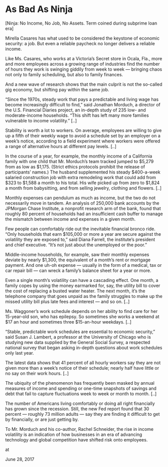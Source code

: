 # As Bad As Ninja
[Ninja: No Income, No Job, No Assets. Term coined during subprime loan era]

Mirella Casares has what used to be considered the keystone of economic security: a job. But even a reliable paycheck no longer delivers a reliable income.

Like Ms. Casares, who works at a Victoria’s Secret store in Ocala, Fla., more and more employees across a growing range of industries find the number of hours they work is swinging giddily from week to week — bringing chaos not only to family scheduling, but also to family finances.

And a new wave of research shows that the main culprit is not the so-called gig economy, but shifting pay within the same job.

“Since the 1970s, steady work that pays a predictable and living wage has become increasingly difficult to find,” said Jonathan Morduch, a director of the U.S. Financial Diaries project, an in-depth study of 235 low- and moderate-income households. “This shift has left many more families vulnerable to income volatility.” [..]

Stability is worth a lot to workers. On average, employees are willing to give up a fifth of their weekly wage to avoid a schedule set by an employer on a week’s notice, according to a field experiment where workers were offered a range of alternative hours at different pay levels. [..]

In the course of a year, for example, the monthly income of a California family with one child that Mr. Morduch’s team tracked jumped to $5,279 from as low as $1,175. (Strict ethics protocols prohibit the release of participants’ names.) The husband supplemented his steady $400-a-week salaried construction job with extra remodeling work that could add from $323 to $1,588 a month to his total. His wife picked up from zero to $1,824 a month from babysitting, and from selling jewelry, clothing and flowers. [..]

Monthly expenses can pendulum as much as income, but the two do not necessarily move in tandem. An analysis of 250,000 bank accounts by the JPMorgan Chase Institute, a nonprofit research arm of the bank, found that roughly 80 percent of households had an insufficient cash buffer to manage the mismatch between income and expenses in a given month.

Few people can comfortably ride out the inevitable financial bronco ride. “Only households that earn $105,000 or more a year are secure against the volatility they are exposed to,” said Diana Farrell, the institute’s president and chief executive. “It’s not just about the unemployed or the poor.”

Middle-income households, for example, saw their monthly expenses deviate by nearly $1,300, the equivalent of a month’s rent or mortgage payment. And one uh-oh expense — usually in the form of a medical, tax or car repair bill — can wreck a family’s balance sheet for a year or more.

Even a single month’s volatility can have a cascading effect. One month, a family copes by using the money earmarked for, say, the utility bill to cover the cost of replacing a busted water heater. The next month, it’s the telephone company that goes unpaid as the family struggles to make up the missed utility bill plus late fees and interest — and so on. [..]

Ms. Waggoner’s work schedule depends on her ability to find care for her 15-year-old son, who has epilepsy. So sometimes she works a weekend at $17 an hour and sometimes three $15-an-hour weekdays. [..]

“Stable, predictable work schedules are essential to economic security,” said Susan J. Lambert, a professor at the University of Chicago who is studying new data supplied by the General Social Survey, a respected national survey that began asking in-depth questions about work schedules only last year.

The latest data shows that 41 percent of all hourly workers say they are not given more than a week’s notice of their schedule; nearly half have little or no say on their work hours. [..]

The ubiquity of the phenomenon has frequently been masked by annual measures of income and spending or one-time snapshots of savings and debt that fail to capture fluctuations week to week or month to month. [..]

The number of Americans living comfortably or doing all right financially has grown since the recession. Still, the new Fed report found that 30 percent — roughly 73 million adults — say they are finding it difficult to get by financially, or are just getting by.

To Mr. Morduch and his co-author, Rachel Schneider, the rise in income volatility is an indication of how businesses in an era of advancing technology and global competition have shifted risk onto employees.







at

June 28, 2017















